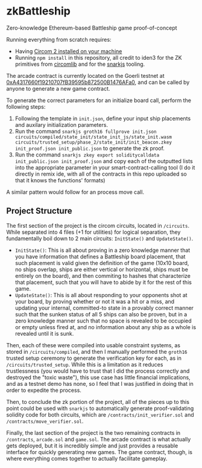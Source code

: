 # zkBattleship

Zero-knowledge Ethereum-based Battleship game proof-of-concept

Running everything from scratch requires:

-   Having [Circom 2 installed on your machine](https://docs.circom.io/getting-started/installation/)
-   Running `npm install` in this repository, all credit to iden3 for the ZK primitives from [circomlib](https://github.com/iden3/circomlib) and for the [snarkjs](https://github.com/iden3/snarkjs) tooling.

The arcade contract is currently located on the Goerli testnet at [0xA4317660f19210707fB39595b872500B1476AFa0](https://goerli.etherscan.io/address/0xa4317660f19210707fb39595b872500b1476afa0), and can be called by anyone to generate a new game contract.

To generate the correct parameters for an initialize board call, perform the following steps:

1. Following the template in `init.json`, define your input ship placements and auxilary initialization parameters.
2. Run the command `snarkjs groth16 fullprove init.json circuits/compiled/state_init/state_init_js/state_init.wasm circuits/trusted_setup/phase_2/state_init/init_beacon.zkey init_proof.json init_public.json` to generate the zk proof.
3. Run the command `snarkjs zkey export soliditycalldata init_public.json init_proof.json` and copy each of the outputted lists into the appropriate parameter in your smart-contract-calling tool (I do it directly in remix ide, with all of the contracts in this repo uploaded so that it knows the functions' formats)

A similar pattern would follow for an process move call.

## Project Structure

The first section of the project is the circom circuits, located in `/circuits`. While separated into 4 files (+1 for utilities) for logical separation, they fundamentally boil down to 2 main circuits: `InitState()` and `UpdateState()`.

-   `InitState()`: This is all about proving in a zero knowledge manner that you have information that defines a Battleship board placement, that such placement is valid given the definition of the game (10x10 board, no ships overlap, ships are either vertical or horizontal, ships must be entirely on the board), and then commiting to hashes that characterize that placement, such that you will have to abide by it for the rest of this game.
-   `UpdateState()`: This is all about responding to your opponents shot at your board, by proving whether or not it was a hit or a miss, and updating your internal, committed-to state in a provably correct manner such that the sunken status of all 5 ships can also be proven, but in a zero knowledge manner such that no space is revealed to be occupied or empty unless fired at, and no information about any ship as a whole is revealed until it is sunk.

Then, each of these were compiled into usable constraint systems, as stored in `/circuits/compiled`, and then I manually performed the `groth16` trusted setup ceremony to generate the verification key for each, as in `/circuits/trusted_setup`. While this is a limitation as it reduces trustlessness (you would have to trust that I did the process correctly and destroyed the "toxic waste"), this use case has little financial implications, and as a testnet demo has none, so I feel that I was justified in doing that in order to expedite the process.

Then, to conclude the zk portion of the project, all of the pieces up to this point could be used with `snarkjs` to automatically generate proof-validating solidity code for both circuits, which are `/contracts/init_verifier.sol` and `/contracts/move_verifier.sol`.

Finally, the last section of the project is the two remaining contracts in `/contracts`, `arcade.sol` and `game.sol`. The arcade contract is what actually gets deployed, but it is incredibly simple and just provides a reusable interface for quickly generating new games. The game contract, though, is where everything comes together to actually facilitate gameplay.
